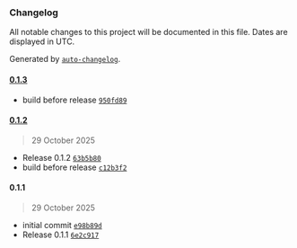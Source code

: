### Changelog

All notable changes to this project will be documented in this file. Dates are displayed in UTC.

Generated by [`auto-changelog`](https://github.com/CookPete/auto-changelog).

#### [0.1.3](https://github.com/reborn82/n8n-nodes-pdftoimg/compare/0.1.2...0.1.3)

- build before release [`950fd89`](https://github.com/reborn82/n8n-nodes-pdftoimg/commit/950fd892e8efc820246a5c9323d8e2611df7ae80)

#### [0.1.2](https://github.com/reborn82/n8n-nodes-pdftoimg/compare/0.1.1...0.1.2)

> 29 October 2025

- Release 0.1.2 [`63b5b80`](https://github.com/reborn82/n8n-nodes-pdftoimg/commit/63b5b80db94b5c97f822a8e84e18c2c12a18b747)
- build before release [`c12b3f2`](https://github.com/reborn82/n8n-nodes-pdftoimg/commit/c12b3f28f9706ad5f7d081b3e8c631368fc3b07f)

#### 0.1.1

> 29 October 2025

- initial commit [`e98b89d`](https://github.com/reborn82/n8n-nodes-pdftoimg/commit/e98b89d033a6fee3a876fb3ff7956ff42d3b414c)
- Release 0.1.1 [`6e2c917`](https://github.com/reborn82/n8n-nodes-pdftoimg/commit/6e2c917e051a6ff16cca22ee1d56b8d1b2b5900e)
